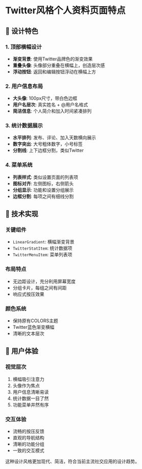 # Twitter风格个人资料页面特点

## 🎨 设计特色

### 1. 顶部横幅设计
- **渐变背景**: 使用Twitter品牌色的渐变效果
- **重叠头像**: 头像部分重叠在横幅上，创造层次感
- **浮动按钮**: 返回和编辑按钮浮动在横幅上方

### 2. 用户信息布局
- **大头像**: 100px尺寸，带白色边框
- **用户名层次**: 真实姓名 + @用户名格式
- **简洁信息**: 个人简介和加入时间紧凑排列

### 3. 统计数据展示
- **水平排列**: 发布、评论、加入天数横向展示
- **数字突出**: 大号粗体数字，小号标签
- **分割线**: 上下边框分割，类似Twitter

### 4. 菜单系统
- **列表样式**: 类似设置页面的列表项
- **图标对齐**: 左侧图标，右侧箭头
- **分组显示**: 功能和设置分组展示
- **边框分割**: 每项之间有细线分割

## 🔧 技术实现

### 关键组件
- `LinearGradient`: 横幅渐变背景
- `TwitterStatItem`: 统计数据项
- `TwitterMenuItem`: 菜单列表项

### 布局特点
- 无边距设计，充分利用屏幕宽度
- 分组卡片，每组之间有间距
- 响应式按压效果

### 颜色系统
- 保持原有COLORS主题
- Twitter蓝色渐变横幅
- 清晰的文本层次

## 📱 用户体验

### 视觉层次
1. 横幅吸引注意力
2. 头像作为焦点
3. 用户信息清晰易读
4. 统计数据一目了然
5. 功能菜单井然有序

### 交互体验
- 流畅的按压反馈
- 直观的导航结构
- 清晰的功能分组
- 一致的交互模式

这种设计风格更加现代、简洁，符合当前主流社交应用的设计趋势。